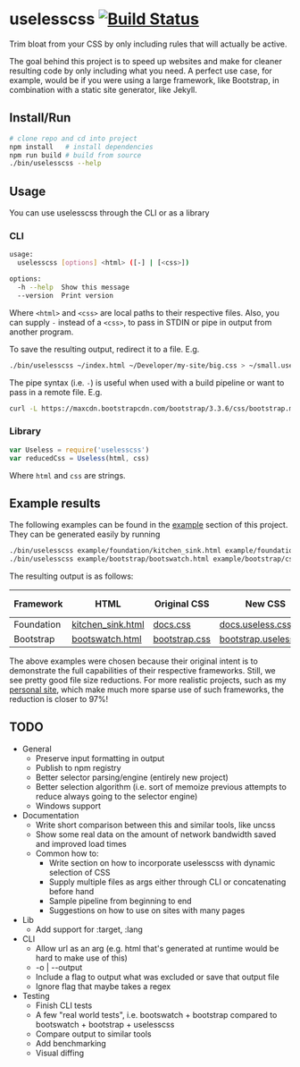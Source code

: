 # uselesscss [![Build Status](https://travis-ci.org/asimpletune/uselesscss.svg?branch=dev)](https://travis-ci.org/asimpletune/uselesscss)
Trim bloat from your CSS by only including rules that will actually be active.

The goal behind this project is to speed up websites and make for cleaner resulting code by only including what you need. A perfect use case, for example, would be if you were using a large framework, like Bootstrap, in combination with a static site generator, like Jekyll.

## Install/Run

```bash
# clone repo and cd into project
npm install   # install dependencies
npm run build # build from source
./bin/uselesscss --help
```

## Usage

You can use uselesscss through the CLI or as a library

### CLI

```bash
usage:
  uselesscss [options] <html> ([-] | [<css>])

options:
  -h --help  Show this message
  --version  Print version
```

Where `<html>` and `<css>` are local paths to their respective files. Also, you can supply `-` instead of a `<css>`, to pass in STDIN or pipe in output from another program.

To save the resulting output, redirect it to a file. E.g.

```bash
./bin/uselesscss ~/index.html ~/Developer/my-site/big.css > ~/small.useless.css
```

The pipe syntax (i.e. `-`) is useful when used with a build pipeline or want to pass in a remote file. E.g.

```bash
curl -L https://maxcdn.bootstrapcdn.com/bootstrap/3.3.6/css/bootstrap.min.css | ./bin/uselesscss ~/index.html - > bootstrap.useless.css
```

### Library

```js
var Useless = require('uselesscss')
var reducedCss = Useless(html, css)
```

Where `html` and `css` are strings.

## Example results

The following examples can be found in the [example](/example) section of this project. They can be generated easily by running

```bash
./bin/uselesscss example/foundation/kitchen_sink.html example/foundation/css/docs.css > example/foundation/css/docs.useless.css
./bin/uselesscss example/bootstrap/bootswatch.html example/bootstrap/css/bootstrap.css > example/bootstrap/css/bootstrap.useless.css
```

The resulting output is as follows:

| Framework  | HTML                                                       | Original CSS                                          | New CSS                                                               | Original size | New size | % reduction |
|------------|------------------------------------------------------------|-------------------------------------------------------|-----------------------------------------------------------------------|---------------|----------|-------------|
| Foundation | [kitchen_sink.html](/example/foundation/kitchen_sink.html) | [docs.css](/example/foundation/css/docs.css)          | [docs.useless.css](/example/foundation/css/docs.useless.css)          | 288KB         | 84KB     | 70%         |
| Bootstrap  | [bootswatch.html](/example/bootstrap/bootswatch.html)      | [bootstrap.css](/example/bootstrap/css/bootstrap.css) | [bootstrap.useless.css](/example/bootstrap/css/bootstrap.useless.css) | 146KB         | 48KB     | 67%         |

The above examples were chosen because their original intent is to demonstrate the full capabilities of their respective frameworks. Still, we see pretty good file size reductions. For more realistic projects, such as my [personal site](https://asimpletune.github.io), which make much more sparse use of such frameworks, the reduction is closer to 97%!

## TODO

* General  
  * Preserve input formatting in output
  * Publish to npm registry
  * Better selector parsing/engine (entirely new project)
  * Better selection algorithm (i.e. sort of memoize previous attempts to reduce always going to the selector engine)
  * Windows support
* Documentation
  * Write short comparison between this and similar tools, like uncss
  * Show some real data on the amount of network bandwidth saved and improved load times
  * Common how to:
    * Write section on how to incorporate uselesscss with dynamic selection of CSS
    * Supply multiple files as args either through CLI or concatenating before hand
    * Sample pipeline from beginning to end
    * Suggestions on how to use on sites with many pages
* Lib
  * Add support for :target, :lang
* CLI  
  * Allow url as an arg (e.g. html that's generated at runtime would be hard to make use of this)
  * -o | --output
  * Include a flag to output what was excluded or save that output file
  * Ignore flag that maybe takes a regex
* Testing
  * Finish CLI tests
  * A few "real world tests", i.e. bootswatch + bootstrap compared to bootswatch + bootstrap + uselesscss
  * Compare output to similar tools
  * Add benchmarking
  * Visual diffing
